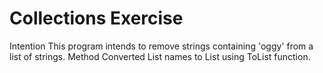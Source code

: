 # Collections Exercise

Intention
This program intends to remove strings containing 'oggy' from a list of strings.
Method
Converted List<String> names to List using ToList function.
